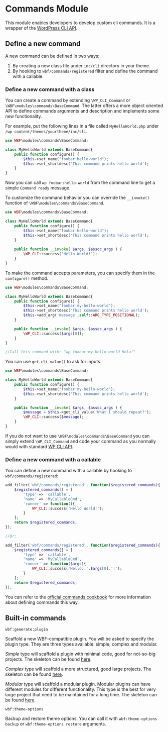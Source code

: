 # Commands Module

This module enables developers to develop custom cli commands. It is a wrapper of the [WordPress CLI API](http://wp-cli.org/).

## Define a new command
A new command can be defined in two ways:

1. By creating a new class file under `inc/cli` directory in your theme.
2. By hooking to `wbf/commands/registered` filter and define the command with a callable.

### Define a new command with a class
You can create a command by extending `\WP_CLI_Command` or `\WBF\modules\commands\BaseCommand`. The latter offers a more object oriented API to define commands arguments and description and implements some new functionality.

For example, put the following lines in a file called `MyHelloWorld.php` under `/wp-content/themes/yourtheme/inc/cli`.

```php
use WBF\modules\commands\BaseCommand;

class MyHelloWorld extends BaseCommand{
	public function configure() {
		$this->set_name("foobar:hello-world");
		$this->set_shortdesc('This command prints hello world');
	}
}
```

Now you can call `wp foobar:hello-world` from the command line to get a simple `Command ready` message.

To customize the command behavior you can override the `__invoke()` function of `\WBF\modules\commands\BaseCommand`.

```php
use WBF\modules\commands\BaseCommand;

class MyHelloWorld extends BaseCommand{
	public function configure() {
		$this->set_name("foobar:hello-world");
		$this->set_shortdesc('This command prints hello world');
	}
	
    public function __invoke( $args, $assoc_args ) {
        \WP_CLI::success('Hello World!');
    }
}
```

To make the command accepts parameters, you can specify them in the `configure()` method.

```php
use WBF\modules\commands\BaseCommand;

class MyHelloWorld extends BaseCommand{
	public function configure() {
		$this->set_name("foobar:my-hello-world");
		$this->set_shortdesc('This command prints hello world');
		$this->add_arg('message',self::ARG_TYPE_POSITIONAL);
	}

	public function __invoke( $args, $assoc_args ) {
		\WP_CLI::success($args[0]);
	}
}

//Call this command with: "wp foobar:my-hello-world Hola!"
```

You can use `get_cli_value()` to ask for inputs.

```php
use WBF\modules\commands\BaseCommand;

class MyHelloWorld extends BaseCommand{
	public function configure() {
		$this->set_name("foobar:my-hello-world");
		$this->set_shortdesc('This command prints hello world');
	}

	public function __invoke( $args, $assoc_args ) {
		$message = $this->get_cli_value('What I should repeat?');
		\WP_CLI::success($message);
	}
}
```

If you do not want to use `\WBF\modules\commands\BaseCommand` you can simply extend `\WP_CLI_Command` and code your command as you normally would with standard [WP CLI API](https://make.wordpress.org/cli/handbook/commands-cookbook/).

### Define a new command with a callable
You can define a new command with a callable by hooking to `wbf/commands/registered`:

```php
add_filter('wbf/commands/registered', function($registered_commands){
	$registered_commands[] = [
		'type' => 'callable',
		'name' => 'MyCallableCmd',
		'runner' => function(){
			WP_CLI::success('Hello World!');
		}
	];
	return $registered_commands;
});

//Or:

add_filter('wbf/commands/registered', function($registered_commands){
	$registered_commands[] = [
		'type' => 'callable',
		'name' => 'MyCallableCmd',
		'runner' => function($args){
			WP_CLI::success('Hello: '.$args[0].'!');
		}
	];
	return $registered_commands;
});
```

You can refer to the [official commands cookbook](https://make.wordpress.org/cli/handbook/commands-cookbook/) for more information about defining commands this way.

## Built-in commands

`wbf:generate:plugin`

Scaffold a new WBF-compatible plugin. You will be asked to specify the plugin type. They are three types available: simple, complex and modular.

*Simple* type will scaffold a plugin with minimal code, good for not-so-big projects. The skeleton can be found [here](https://github.com/wagaweb/wbf-sample-plugin).

*Complex* type will scaffold a more structured, good large projects. The skeleton can be found [here](https://github.com/wagaweb/wbf-sample-plugin/tree/standard-structure-base).

*Modular* type will scaffold a modular plugin. Modular plugins can have different modules for different functionality. This type is the best for very large project that need to be maintained for a long time. The skeleton can be found [here](https://github.com/wagaweb/wbf-sample-plugin/tree/modular-plugin).

`wbf:theme-options`

Backup and restore theme options. You can call it with `wbf:theme-options backup` or `wbf:theme-options restore` arguments.